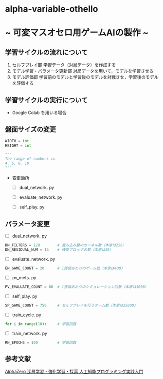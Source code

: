 # alpha-variable-othello
# ~ 可変マスオセロ用ゲームAIの製作 ~


## 学習サイクルの流れについて
1. セルフプレイ部
    学習データ（対局データ）を作成する
1. モデル学習・パラメータ更新部
    対局データを用いて，モデルを学習させる
1. モデル評価部
    学習前のモデルと学習後のモデルを対戦させ，学習後のモデルを評価する


## 学習サイクルの実行について
- Google Colab を用いる場合




## 盤面サイズの変更
~~~python
WIDTH = int
HEIGHT = int

"""
The range of numbers is
4, 6, 8, 10.
"""
~~~

- 変更箇所
    - [ ] dual_network. py
    - [ ] evaluate_network. py
    - [ ] self_play. py


## パラメータ変更
- [ ] dual_network. py
~~~python
DN_FILTERS = 128        # 畳み込み層のカーネル数（本家は256）
DN_RESIDUAL_NUM = 16    # 残差ブロックの数（本家は19）
~~~

- [ ] evaluate_network. py
~~~python
EN_GAME_COUNT = 20      # 1評価あたりのゲーム数（本家は400）
~~~

- [ ] pv_mets. py
~~~python
PV_EVALUATE_COUNT = 80  # 1推論あたりのシミュレーション回数（本家は1600）
~~~

- [ ] self_play. py
~~~python
SP_GAME_COUNT = 750     # セルフプレイを行うゲーム数（本家は25000）
~~~

- [ ] train_cycle. py
~~~python
for i in range(10):     # 学習回数
~~~


- [ ] train_network. py
~~~python
RN_EPOCHS = 100         # 学習回数
~~~


## 参考文献
[AlphaZero 深層学習・強化学習・探索 人工知能プログラミング実践入門](https://www.borndigital.co.jp/book/14383.html)